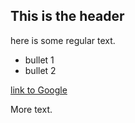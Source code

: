 ## This is the header

here is some regular text.

 * bullet 1
 * bullet 2

[link to Google](http://google.com)

More text.